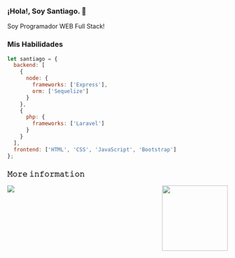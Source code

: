 ### ¡Hola!, Soy Santiago. 👋

Soy Programador WEB Full Stack!

### Mis Habilidades

```js
let santiago = {
  backend: [
    {
      node: {
        frameworks: ['Express'],
        orm: ['Sequelize']
      }
    },
    {
      php: {
        frameworks: ['Laravel']
      }
    }
  ],
  frontend: ['HTML', 'CSS', 'JavaScript', 'Bootstrap']
};
```

### 𝙼𝚘𝚛𝚎 𝚒𝚗𝚏𝚘𝚛𝚖𝚊𝚝𝚒𝚘𝚗

![](https://github-profile-summary-cards.vercel.app/api/cards/repos-per-language?username=santiagor0jas&theme=github_dark)
<img align='right' src='https://github.com/Rishit-dagli/Rishit-dagli/blob/master/images/octocat-anime.gif' width='150"'>

<!--
**santiagor0jas/santiagor0jas** is a ✨ _special_ ✨ repository because its `README.md` (this file) appears on your GitHub profile.

Here are some ideas to get you started:

- 🔭 I’m currently working on ...
- 🌱 I’m currently learning ...
- 👯 I’m looking to collaborate on ...
- 🤔 I’m looking for help with ...
- 💬 Ask me about ...
- 📫 How to reach me: ...
- 😄 Pronouns: ...
- ⚡ Fun fact: ...
-->
